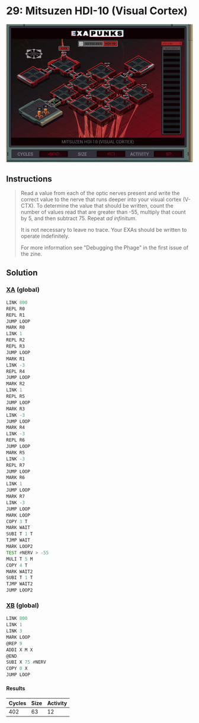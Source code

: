 # 29: Mitsuzen HDI-10 (Visual Cortex)

<div align="center"><img src="EXAPUNKS - Mitsuzen HDI-10 (402, 63, 12, 2023-10-08-00-08-13).gif" /></div>

## Instructions
> Read a value from each of the optic nerves present and write the correct value to the nerve that runs deeper into your visual cortex (V-CTX). To determine the value that should be written, count the number of values read that are greater than -55, multiply that count by 5, and then subtract 75. Repeat _ad infinitum_.
> 
> It is not necessary to leave no trace. Your EXAs should be written to operate indefinitely.
> 
> For more information see "Debugging the Phage" in the first issue of the zine.

## Solution

### [XA](XA.exa) (global)
```asm
LINK 800
REPL R0
REPL R1
JUMP LOOP
MARK R0
LINK 1
REPL R2
REPL R3
JUMP LOOP
MARK R1
LINK -3
REPL R4
JUMP LOOP
MARK R2
LINK 1
REPL R5
JUMP LOOP
MARK R3
LINK -3
JUMP LOOP
MARK R4
LINK -3
REPL R6
JUMP LOOP
MARK R5
LINK -3
REPL R7
JUMP LOOP
MARK R6
LINK 1
JUMP LOOP
MARK R7
LINK -3
JUMP LOOP
MARK LOOP
COPY 3 T
MARK WAIT
SUBI T 1 T
TJMP WAIT
MARK LOOP2
TEST #NERV > -55
MULI T 5 M
COPY 4 T
MARK WAIT2
SUBI T 1 T
TJMP WAIT2
JUMP LOOP2
```

### [XB](XB.exa) (global)
```asm
LINK 800
LINK 1
LINK 3
MARK LOOP
@REP 9
ADDI X M X
@END
SUBI X 75 #NERV
COPY 0 X
JUMP LOOP
```

#### Results
| Cycles | Size | Activity |
|--------|------|----------|
| 402    | 63   | 12       |
